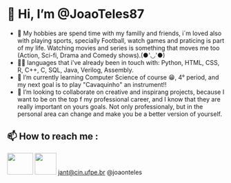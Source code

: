 # 👋 Hi, I’m @JoaoTeles87

- 👀 My hobbies are spend time with my familly and friends, i´m loved also with playing sports, specially Football, watch games and praticing is part of my life.
Watching movies and series is something that moves me too (Action, Sci-fi, Drama and Comedy shows).(●'◡'●)
- 🧑‍💻 languages that i've already been in touch with: Python, HTML, CSS, R, C++, C, SQL, Java, Verilog, Assembly.
- 🌱 I’m currently learning Computer Science of course 😁, 4° period, and my next goal is to play "Cavaquinho" an instrument!!
- 💞️ I’m looking to collaborate on creative and inspirang projects, because I want to be on the top f my professional career, and I know that they are really important on yours goals.
Not only professionaly, but in the personal area can change and make you be a better version of yourself.
## 📫 How to reach me : 
<img loading="lazy" src="https://www.pngmart.com/files/16/Gmail-Logo-PNG-Transparent-Image.png" width="60" height="50"/> <img loading="lazy" src="https://1000logos.net/wp-content/uploads/2017/02/New-Instagram-logo.jpg" width="50" height="50"/> 
jant@cin.ufpe.br                 @joaonteles




<!---
JoaoTeles87/JoaoTeles87 is a ✨ special ✨ repository because its `README.md` (this file) appears on your GitHub profile.
You can click the Preview link to take a look at your changes.
--->

